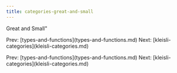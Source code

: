 ```yaml
---
title: categories-great-and-small
---
```


Great and Small\"

Prev:
\[types-and-functions](types-and-functions.md)
Next:
\[kleisli-categories](kleisli-categories.md)

Prev:
\[types-and-functions](types-and-functions.md)
Next:
\[kleisli-categories](kleisli-categories.md)
